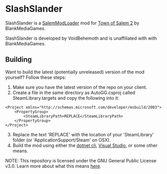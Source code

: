 # SlashSlander
SlashSlander is a [SalemModLoader](https://github.com/Curtbot9000/SalemModLoader) mod for [Town of Salem 2](https://store.steampowered.com/app/2140510/Town_of_Salem_2/) by BlankMediaGames.

SlashSlander is developed by VoidBehemoth and is unaffiliated with with BlankMediaGames.

## Building
Want to build the latest (potentially unreleased) version of the mod yourself? Follow these steps:

1. Make sure you have the latest version of the repo on your client.
2. Create a file in the same directory as AutoGG.csproj called SteamLibrary.targets and copy the following into it:
```
<Project xmlns="http://schemas.microsoft.com/developer/msbuild/2003">
    <PropertyGroup>
        <SteamLibraryPath>REPLACE</SteamLibraryPath>
    </PropertyGroup>
</Project>
```
3. Replace the text 'REPLACE' with the location of your 'SteamLibrary' folder (or 'ApplicationSupport/Steam' on OSX).
4. Build the mod using either the [dotnet cli](https://dotnet.microsoft.com/en-us/download), [Visual Studio](https://visualstudio.microsoft.com/), or some other means.

NOTE: This repository is licensed under the GNU General Public License v3.0. Learn more about what this means [here](https://www.tldrlegal.com/license/gnu-general-public-license-v3-gpl-3).